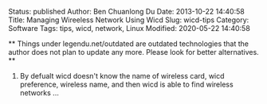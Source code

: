 Status: published
Author: Ben Chuanlong Du
Date: 2013-10-22 14:40:58
Title: Managing Wireeless Network Using Wicd
Slug: wicd-tips
Category: Software
Tags: tips, wicd, network, Linux
Modified: 2020-05-22 14:40:58

**
Things under legendu.net/outdated are outdated technologies 
that the author does not plan to update any more. 
Please look for better alternatives.
**
 
1. By defualt wicd doesn't know the name of wireless card, 
    wicd preference, wireless name, and then wicd is able to find wireless networks ...
